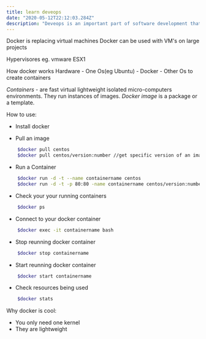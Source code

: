 ```yaml
---
title: learn deveops
date: "2020-05-12T22:12:03.284Z"
description: "Deveops is an important part of software development that links software evelopment and production"
---
```


Docker is replacing virtual machines
Docker can be used with VM's on large projects

Hypervisores eg. vmware ESX1

How docker works
Hardware - One Os(eg Ubuntu) - Docker - Other Os to create containers

*Containers* - are fast virtual lightweight isolated micro-computers environments. They run instances of images.
*Docker image* is a package or a template.

How to use:

+ Install docker
  
+ Pull an image
  
```bash
    $docker pull centos
    $docker pull centos/version:number //get specific version of an image
```

+ Run a Container
  
```bash
    $docker run -d -t --name containername centos
    $docker run -d -t -p 80:80 -name containername centos/version:number //run docker image on your website
```

+ Check your your running containers

```bash
    $docker ps
```

+ Connect to your docker container

```bash
    $docker exec -it containername bash
```

+ Stop reunning docker container

```bash
    $docker stop containername
```

+ Start reunning docker container

```bash
    $docker start containername
```

+ Check resources being used

```bash
    $docker stats
```

Why docker is cool:

+ You only need one kernel
+ They are lightweight